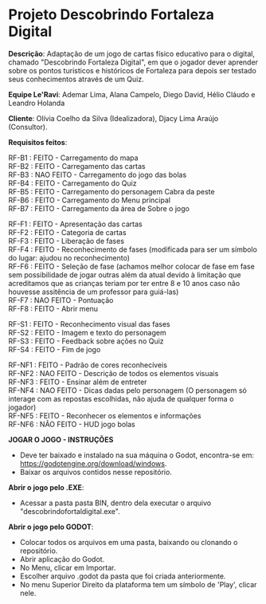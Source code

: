 # Projeto Descobrindo Fortaleza Digital

**Descrição**: Adaptação de um jogo de cartas físico educativo para o digital, chamado "Descobrindo Fortaleza Digital", em que o jogador dever aprender sobre os pontos turisticos e históricos de Fortaleza para depois ser testado seus conhecimentos através de um Quiz.

**Equipe Le'Ravi**:
Ademar Lima, Alana Campelo, Diego David, Hélio Cláudo e Leandro Holanda

**Cliente**:
Olívia Coelho da Silva (Idealizadora), Djacy Lima Araújo (Consultor).

**Requisitos feitos**:

RF-B1 : FEITO      - Carregamento do mapa<br/>
RF-B2 : FEITO      - Carregamento das cartas<br/>
RF-B3 : NAO FEITO  - Carregamento do jogo das bolas<br/>
RF-B4 : FEITO      - Carregamento do Quiz<br/>
RF-B5 : FEITO      - Carregamento do personagem Cabra da peste<br/>
RF-B6 : FEITO      - Carregamento do Menu principal<br/>
RF-B7 : FEITO      - Carregamento da área de Sobre o jogo<br/>
 
RF-F1 : FEITO      - Apresentação das cartas<br/>
RF-F2 : FEITO      - Categoria de cartas<br/>
RF-F3 : FEITO      - Liberação de fases<br/>
RF-F4 : FEITO      - Reconhecimento de fases (modificada para ser um símbolo do lugar: ajudou no reconhecimento)<br/>
RF-F6 : FEITO      - Seleção de fase (achamos melhor colocar de fase em fase sem possibilidade de jogar outras além da atual devido à limitação que acreditamos que as crianças teriam por ter entre 8 e 10 anos caso não houvesse assitência de um professor para guiá-las)<br/>
RF-F7 : NAO FEITO  - Pontuação<br/>
RF-F8 : FEITO      - Abrir menu<br/>

RF-S1 : FEITO      - Reconhecimento visual das fases<br/>
RF-S2 : FEITO      - Imagem e texto do personagem<br/>
RF-S3 : FEITO      - Feedback sobre ações no Quiz<br/>
RF-S4 : FEITO      - Fim de jogo<br/>
 
RF-NF1 : FEITO     - Padrão de cores reconhecíveis<br/>
RF-NF2 : NAO FEITO - Descrição de todos os elementos visuais<br/>
RF-NF3 : FEITO     - Ensinar além de entreter<br/>
RF-NF4 : NAO FEITO - Dicas dadas pelo personagem (O personagem só interage com as repostas escolhidas, não ajuda de qualquer forma o jogador)<br/>
RF-NF5 : FEITO     - Reconhecer os elementos e informações<br/>
RF-NF6 : NÃO FEITO - HUD jogo bolas<br/>

**JOGAR O JOGO - INSTRUÇÕES**

- Deve ter baixado e instalado na sua máquina o Godot, encontra-se em: https://godotengine.org/download/windows.
- Baixar os arquivos contidos nesse repositório.<br/>

**Abrir o jogo pelo .EXE**:<br/>

- Acessar a pasta pasta BIN, dentro dela executar o arquivo "descobrindofortaldigital.exe".<br/>

**Abrir o jogo pelo GODOT**:<br/>
- Colocar todos os arquivos em uma pasta, baixando ou clonando o repositório.
- Abrir aplicação do Godot.
- No Menu, clicar em Importar.
- Escolher arquivo .godot da pasta que foi criada anteriormente.
- No menu Superior Direito da plataforma tem um símbolo de 'Play', clicar nele.
